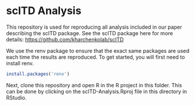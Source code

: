 
<!-- README.md is generated from README.Rmd. Please edit that file -->

# scITD Analysis

This repository is used for reproducing all analysis included in our
paper describing the scITD package. See the scITD package here for more
details: <https://github.com/kharchenkolab/scITD>

We use the renv package to ensure that the exact same packages are used
each time the results are reproduced. To get started, you will first
need to install renv.

``` r
install.packages('renv')
```

Next, clone this repository and open R in the R project in this folder.
This can be done by clicking on the scITD-Analysis.Rproj file in this
directory in RStudio.
